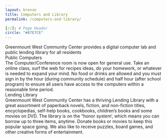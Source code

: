 ```yaml
---
layout: bronze
title: Computers and Library
permalink: /computers-and-library/

[//]: # Page Header
circle: "#47E7CE"
---
```


<div class="history_group" style="background-image: url('/assets/img/computers_library_cover.jpg');">
</div>

<div class="discover_grid">
    <div class="history_meta">
        <div class="history_title">
            Greenmount West Community Center provides a digital computer lab and public lending library for all residents
        </div>
        <div class="history_summary">
            <div class="history_p">
                <span>Public Computers</span>
                <div>The Computer/Conference room is now open for general use. Take an online class, surf the web for recipes ideas, do your homework, or whatever is needed to expand your mind. No food or drinks are allowed and you must sign in by the hour (during community schedule) and half hour (after school program) to ensure all users have access to the computers within a reasonable time period.</div>
            </div>
            <div class="history_p">
                <span>Lending Library</span>
                <div>Greenmount West Community Center has a thriving Lending Library with a great assortment of paperback novels, fiction, and non-fiction titles, encyclopedias, self-help books, cookbooks, children’s books and some movies on DVD. The library is on the “honor system’, which means you can borrow up to three items, anytime. Donate books or movies to keep this popular space going. We also like to receive puzzles, board games, and other creative forms of entertainment.</div>
            </div>
        </div>
    </div>
</div>
